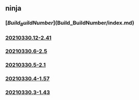 ## ninja

### [$Build_BuildNumber]($Build_BuildNumber/index.md)
### [20210330.12-2.41](20210330.12-2.41/index.md)
### [20210330.6-2.5](20210330.6-2.5/index.md)
### [20210330.5-2.1](lld-dep/ninja/20210330.5-2.1/index.md)
### [20210330.4-1.57](lld-dep/ninja/20210330.4-1.57/index.md)
### [20210330.3-1.43](lld-dep/ninja/20210330.3-1.43/index.html)

